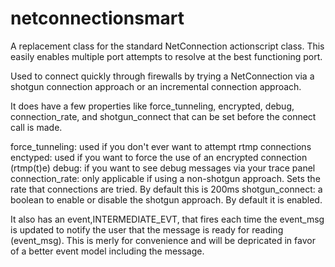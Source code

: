 netconnectionsmart
==================

A replacement class for the standard NetConnection actionscript class. This easily enables multiple port attempts to resolve at the best functioning port.

Used to connect quickly through firewalls by trying a NetConnection via a shotgun connection approach or an incremental connection approach.

It does have a few properties like force_tunneling, encrypted, debug, connection_rate, and shotgun_connect that can be set before the connect call is made.

force_tunneling: used if you don't ever want to attempt rtmp connections
enctyped: used if you want to force the use of an encrypted connection (rtmp(t)e)
debug: if you want to see debug messages via your trace panel
connection_rate: only applicable if using a non-shotgun approach. Sets the rate that connections are tried. By default this is 200ms
shotgun_connect: a boolean to enable or disable the shotgun approach. By default it is enabled.

It also has an event,INTERMEDIATE_EVT, that fires each time the event_msg is updated to notify the user that the message is ready for reading (event_msg). This is merly for convenience and will be depricated in favor of a better event model including the message.
